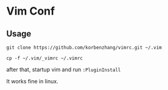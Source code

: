 Vim Conf
==================

Usage
-----

```
git clone https://github.com/korbenzhang/vimrc.git ~/.vim

cp -f ~/.vim/_vimrc ~/.vimrc

```

after that, startup vim and run `:PluginInstall`

It works fine in linux.



